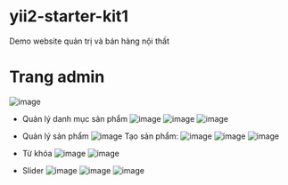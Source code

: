 # yii2-starter-kit1
 Demo website quản trị và bán hàng nội thất
 # Trang admin
![image](https://user-images.githubusercontent.com/63144244/156577122-67fb2fa4-4a4a-4b21-b416-cd516d070c2e.png)
  * Quản lý danh mục sản phẩm
  ![image](https://user-images.githubusercontent.com/63144244/156774995-34db7f32-2f07-48e4-a786-b971a49c10e3.png)
  ![image](https://user-images.githubusercontent.com/63144244/156578263-d3581590-aec5-44df-94a4-c62474b2542a.png)
  ![image](https://user-images.githubusercontent.com/63144244/156578333-c3d27a0e-eab0-4f2a-b5d2-ec181fb597b8.png)
  
  * Quản lý sản phẩm
  ![image](https://user-images.githubusercontent.com/63144244/156774817-0ae1fe7c-dc60-4576-9801-c5b9ed36f20a.png)
  Tạo sản phẩm:
  ![image](https://user-images.githubusercontent.com/63144244/156578666-0eb8b89a-b23a-438f-82e6-e032f37c33f3.png)
  ![image](https://user-images.githubusercontent.com/63144244/156578844-dad4e938-fb27-4d52-b832-5de015d1e944.png)
  ![image](https://user-images.githubusercontent.com/63144244/156578921-7ead5bbd-4b8c-466b-95be-be735e401c5c.png)

  * Từ khóa
  ![image](https://user-images.githubusercontent.com/63144244/156577976-150b3838-1bda-40e1-9725-8e7b91940a3a.png)
  ![image](https://user-images.githubusercontent.com/63144244/156579105-abf94a0a-ee60-4c2f-80d7-50961a06e2f4.png)

  * Slider
  ![image](https://user-images.githubusercontent.com/63144244/156579638-e9a924d4-ea7e-4d23-810b-b99bb0c4a048.png)
  ![image](https://user-images.githubusercontent.com/63144244/156579709-2d96a890-3d4d-4e4b-825e-088dc8b5dcb6.png)
  ![image](https://user-images.githubusercontent.com/63144244/156580302-3c3891a3-4019-46ef-bd5c-8ab6e500befd.png)
